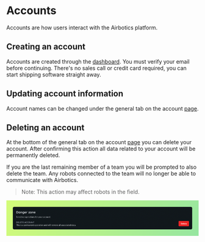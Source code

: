 # Accounts

Accounts are how users interact with the Airbotics platform.

## Creating an account

Accounts are created through the [dashboard](https://dashboard.airbotics.io/register). You must verify your email before continuing. There's no sales call or credit card required, you can start shipping software straight away.

## Updating account information

Account names can be changed under the general tab on the account [page](https://dashboard.airbotics.io/account/general).

## Deleting an account

At the bottom of the general tab on the account [page](https://dashboard.airbotics.io/account/general) you can delete your account. After confirming this action all data related to your account will be permanently deleted.

If you are the last remaining member of a team you will be prompted to also delete the team. Any robots connected to the team will no longer be able to communicate with Airbotics.

> Note: This action may affect robots in the field.

![Deleting your account.](../imgs/delete-account.png)
